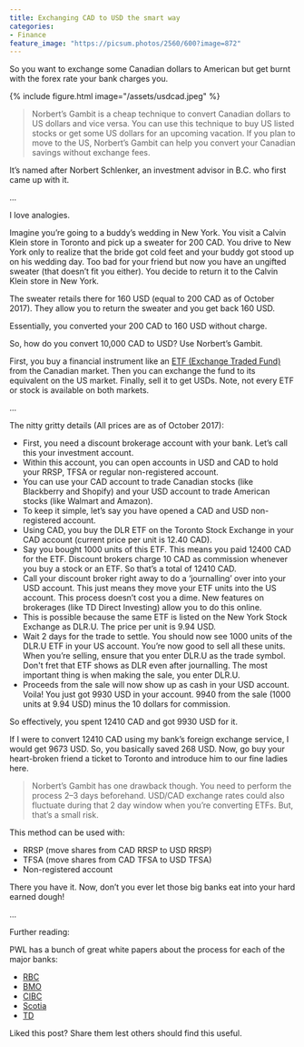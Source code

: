 ```yaml
---
title: Exchanging CAD to USD the smart way
categories:
- Finance
feature_image: "https://picsum.photos/2560/600?image=872"
---
```


So you want to exchange some Canadian dollars to American but get burnt with the forex rate your bank charges you.

{% include figure.html image="/assets/usdcad.jpeg" %}


> Norbert’s Gambit is a cheap technique to convert Canadian dollars to US dollars and vice versa. You can use this technique to buy US listed stocks or get some US dollars for an upcoming vacation. If you plan to move to the US, Norbert’s Gambit can help you convert your Canadian savings without exchange fees.

It’s named after Norbert Schlenker, an investment advisor in B.C. who first came up with it.


...


I love analogies.

Imagine you’re going to a buddy’s wedding in New York. You visit a Calvin Klein store in Toronto and pick up a sweater for 200 CAD. You drive to New York only to realize that the bride got cold feet and your buddy got stood up on his wedding day. Too bad for your friend but now you have an ungifted sweater (that doesn’t fit you either). You decide to return it to the Calvin Klein store in New York.

The sweater retails there for 160 USD (equal to 200 CAD as of October 2017). They allow you to return the sweater and you get back 160 USD.

Essentially, you converted your 200 CAD to 160 USD without charge.

So, how do you convert 10,000 CAD to USD? Use Norbert’s Gambit.

First, you buy a financial instrument like an [ETF (Exchange Traded Fund)](https://www.investopedia.com/terms/e/etf.asp) from the Canadian market. Then you can exchange the fund to its equivalent on the US market. Finally, sell it to get USDs. Note, not every ETF or stock is available on both markets.


...


The nitty gritty details (All prices are as of October 2017):

* First, you need a discount brokerage account with your bank. Let’s call this your investment account.
* Within this account, you can open accounts in USD and CAD to hold your RRSP, TFSA or regular non-registered account.
* You can use your CAD account to trade Canadian stocks (like Blackberry and Shopify) and your USD account to trade American stocks (like Walmart and Amazon).
* To keep it simple, let’s say you have opened a CAD and USD non-registered account.
* Using CAD, you buy the DLR ETF on the Toronto Stock Exchange in your CAD account (current price per unit is 12.40 CAD).
* Say you bought 1000 units of this ETF. This means you paid 12400 CAD for the ETF. Discount brokers charge 10 CAD as commission whenever you buy a stock or an ETF. So that’s a total of 12410 CAD.
* Call your discount broker right away to do a ‘journalling’ over into your USD account. This just means they move your ETF units into the US account. This process doesn’t cost you a dime. New features on brokerages (like TD Direct Investing) allow you to do this online.
* This is possible because the same ETF is listed on the New York Stock Exchange as DLR.U. The price per unit is 9.94 USD.
* Wait 2 days for the trade to settle. You should now see 1000 units of the DLR.U ETF in your US account. You’re now good to sell all these units. When you’re selling, ensure that you enter DLR.U as the trade symbol. Don't fret that ETF shows as DLR even after journalling. The most important thing is when making the sale, you enter DLR.U.
* Proceeds from the sale will now show up as cash in your USD account. Voila! You just got 9930 USD in your account. 9940 from the sale (1000 units at 9.94 USD) minus the 10 dollars for commission.

So effectively, you spent 12410 CAD and got 9930 USD for it.

If I were to convert 12410 CAD using my bank’s foreign exchange service, I would get 9673 USD. So, you basically saved 268 USD. Now, go buy your heart-broken friend a ticket to Toronto and introduce him to our fine ladies here.

> Norbert’s Gambit has one drawback though. You need to perform the process 2–3 days beforehand. USD/CAD exchange rates could also fluctuate during that 2 day window when you’re converting ETFs. But, that’s a small risk.

This method can be used with:

* RRSP (move shares from CAD RRSP to USD RRSP)
* TFSA (move shares from CAD TFSA to USD TFSA)
* Non-registered account

There you have it. Now, don’t you ever let those big banks eat into your hard earned dough!


...


Further reading:

PWL has a bunch of great white papers about the process for each of the major banks:
* [RBC](https://www.pwlcapital.com/pwl/media/pwl-media/pdf-files/white-papers/pwl_bender-bortolotti_norbert-s-gambit_rbc-direct-investing-rrsp_v09_hyperlinked.pdf?ext=.pdf)
* [BMO](https://www.pwlcapital.com/pwl/media/pwl-media/PDF-files/White-Papers/PWL_Bender-Bortolotti_Norbert-s-Gambit_BMO-InvestorLINE-RRSP_v06_hyperlinked.pdf?ext=.pdf)
* [CIBC](https://www.pwlcapital.com/pwl/media/pwl-media/PDF-files/White-Papers/PWL_Bender-Bortolotti_Norbert-s-Gambit_CIBC-Investor-s-Edge-RRSP_v02-hyperlink.pdf?ext=.pdf)
* [Scotia](https://www.pwlcapital.com/pwl/media/pwl-media/PDF-files/White-Papers/PWL_Bender-Bortolotti_Norbert-s-Gambit_Scotia-iTRADE-accounts_v05-hyperlinked.pdf?ext=.pdf)
* [TD](https://www.pwlcapital.com/pwl/media/pwl-media/PDF-files/White-Papers/PWL_Bender-Bortolotti_Norbert-s-Gambit_TD-Direct-Investing-RRSP_v05-Hyperlinked.pdf?ext=.pdf)


Liked this post? Share them lest others should find this useful.